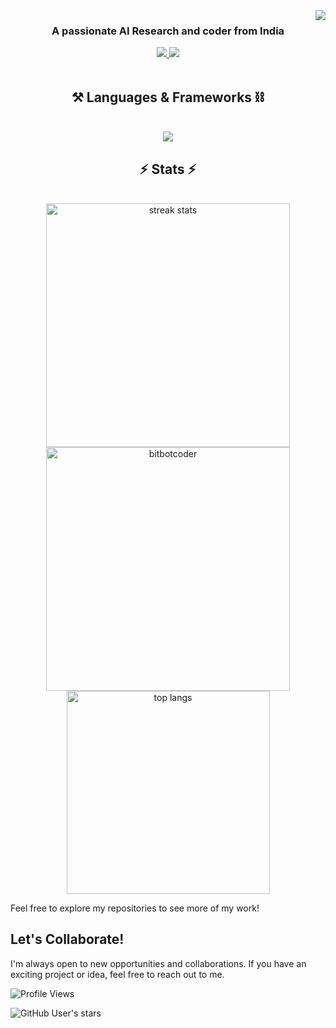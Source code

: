 <img align="right" src="https://visitor-badge.laobi.icu/badge?page_id=bitbotcoder.bitbotcoder" />

<h3 align="center">A passionate AI Research and coder from India </h3>

<div align="center"> 
  <a href="https://twitter.com/sumit2sk">
    <img src="https://img.shields.io/badge/Twitter-333333?style=for-the-badge&logo=x&logoColor=blue" />
  </a>
  <a href="https://www.linkedin.com/in/sumitkhanna/" target="_blank">
    <img src="https://img.shields.io/badge/LinkedIn-0077B5?style=for-the-badge&logo=linkedin&logoColor=white" target="_blank" />
  </a>
</div>

<br>

<h2 align="center">⚒️ Languages & Frameworks ⛓️</h2>
<br/>
<div align="center">
    <img src="https://skillicons.dev/icons?i=python,pytorch,tensorflow,sklearn,java,spring,javascript,ts,cs,c,cpp,postgres,html,css,go,react,svelte,postman,git,github,vscode,visualstudio,aws,azure,docker,kubernetes,jenkins,unity,unreal,godot,ps&perline=9" />
</div>

<h2 align="center">⚡ Stats ⚡</h2>
<br>
<div align=center>
  <img width=390 src="https://streak-stats.demolab.com?user=bitbotcoder&theme=blueberry-duo&mode=weekly&count_private=true&theme=react&border_radius=10" alt="streak stats"/>
  <img width=390 src="https://github-readme-stats.vercel.app/api?username=bitbotcoder&show_icons=true&theme=tokyonight&rank_icon=github&border_radius=10&locale=en&layout=compact" alt="bitbotcoder" />   
	<img width=325 align="center" src="https://github-readme-stats.vercel.app/api/top-langs/?username=bitbotcoder&hide=HTML&langs_count=8&layout=compact&theme=tokyonight&border_radius=10&size_weight=0.5&count_weight=0.5&exclude_repo=github-readme-stats" alt="top langs" />
</div>

Feel free to explore my repositories to see more of my work!

## Let's Collaborate!

I'm always open to new opportunities and collaborations. If you have an exciting project or idea, feel free to reach out to me.



![Profile Views](https://komarev.com/ghpvc/?username=bitbotcoder&color=blueviolet&style=flat-square)


![GitHub User's stars](https://img.shields.io/github/stars/bitbotcoder)


<!--
**bitbotcoder/bitbotcoder** is a ✨ _special_ ✨ repository because its `README.md` (this file) appears on your GitHub profile.

Here are some ideas to get you started:

- 🔭 I’m currently working on ...
- 🌱 I’m currently learning ...
- 👯 I’m looking to collaborate on ...
- 🤔 I’m looking for help with ...
- 💬 Ask me about ...
- 📫 How to reach me: ...
- 😄 Pronouns: ...
- ⚡ Fun fact: ...
-->
